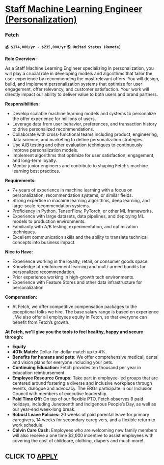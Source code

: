 # [Staff Machine Learning Engineer (Personalization)](https://www.remotewlb.com/apply/staff-machine-learning-engineer-personalization)  
### Fetch  
#### `💰 $174,000/yr - $235,000/yr` `🌎 United States (Remote)`  

**Role Overview:**

As a Staff Machine Learning Engineer specializing in personalization, you will play a crucial role in developing models and algorithms that tailor the user experience by recommending the most relevant offers. You will design, build, and implement personalization systems that optimize for user engagement, offer relevancy, and customer satisfaction. Your work will directly impact our ability to deliver value to both users and brand partners.

**Responsibilities:**

  * Develop scalable machine learning models and systems to personalize the offer experience for millions of users.
  * Leverage data from user behavior, preferences, and transaction history to drive personalized recommendations.
  * Collaborate with cross-functional teams including product, engineering, data science, and marketing to define personalization strategies.
  * Use A/B testing and other evaluation techniques to continuously improve personalization models.
  * Implement algorithms that optimize for user satisfaction, engagement, and long-term loyalty.
  * Mentor junior engineers and contribute to shaping Fetch’s machine learning best practices.

**Requirements:**

  * 7+ years of experience in machine learning with a focus on personalization, recommendation systems, or similar fields.
  * Strong expertise in machine learning algorithms, deep learning, and large-scale recommendation systems.
  * Proficiency in Python, TensorFlow, PyTorch, or other ML frameworks.
  * Experience with large datasets, data pipelines, and deploying ML models to production environments.
  * Familiarity with A/B testing, experimentation, and optimization techniques.
  * Excellent communication skills and the ability to translate technical concepts into business impact.

**Nice to Have:**

  * Experience working in the loyalty, retail, or consumer goods space.
  * Knowledge of reinforcement learning and multi-armed bandits for personalized recommendation.
  * Prior experience working in high-growth tech environments.
  * Experience with Feature Stores and other data infrastructure for personalization

**Compensation:**

  * At Fetch, we offer competitive compensation packages to the exceptional folks we hire. The base salary range is based on experience **.** We also offer all employees equity in Fetch, so that everyone can benefit from Fetch’s growth.

**At Fetch, we'll give you the tools to feel healthy, happy and secure through:**

  * **Equity**
  * **401k Match:** Dollar-for-dollar match up to 4%.
  * **Benefits for humans and pets:** We offer comprehensive medical, dental and vision plans for everyone including your pets.
  * **Continuing Education:** Fetch provides ten thousand per year in education reimbursement.
  * **Employee Resource Groups:** Take part in employee-led groups that are centered around fostering a diverse and inclusive workplace through events, dialogue and advocacy. The ERGs participate in our Inclusion Council with members of executive leadership.
  * **Paid Time Off:** On top of our flexible PTO, Fetch observes 9 paid holidays, including Juneteenth and Indigenous People’s Day, as well as our year-end week-long break. 
  * **Robust Leave Policies:** 20 weeks of paid parental leave for primary caregivers, 14 weeks for secondary caregivers, and a flexible return to work schedule. 
  * **Calvin Care Cash:** Employees who are welcoming new family members will also receive a one time $2,000 incentive to assist employees with covering the cost of childcare, clothing, diapers and much more!

  
## CLICK TO [APPLY](https://www.remotewlb.com/apply/staff-machine-learning-engineer-personalization)

